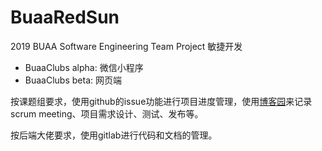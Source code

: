 # BuaaRedSun
2019 BUAA Software Engineering Team Project
敏捷开发
- BuaaClubs alpha: 微信小程序
- BuaaClubs beta: 网页端

按课题组要求，使用github的issue功能进行项目进度管理，使用[博客园](https://www.cnblogs.com/buaareadsun/)来记录scrum meeting、项目需求设计、测试、发布等。

按后端大佬要求，使用gitlab进行代码和文档的管理。

